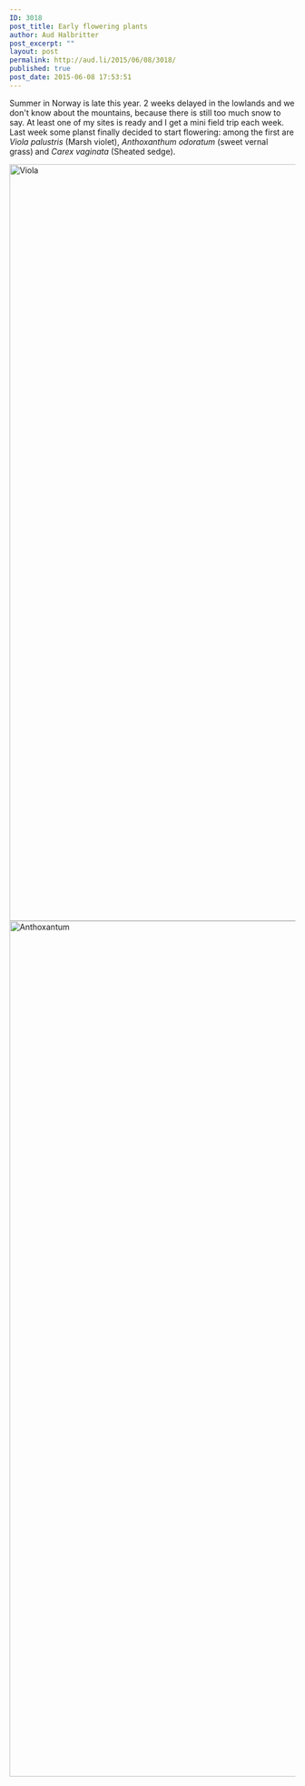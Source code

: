 ```yaml
---
ID: 3018
post_title: Early flowering plants
author: Aud Halbritter
post_excerpt: ""
layout: post
permalink: http://aud.li/2015/06/08/3018/
published: true
post_date: 2015-06-08 17:53:51
---
```

Summer in Norway is late this year. 2 weeks delayed in the lowlands and we don't know about the mountains, because there is still too much snow to say. At least one of my sites is ready and I get a mini field trip each week. Last week some planst finally decided to start flowering: among the first are <em>Viola palustris </em>(Marsh violet), <em>Anthoxanthum odoratum</em> (sweet vernal grass)<b> </b>and <em>Carex vaginata</em> (Sheated sedge).

<a href="http://aud.li/wp-content/uploads/2015/06/Viola.jpg"><img class="alignnone size-full wp-image-3019" src="http://aud.li/wp-content/uploads/2015/06/Viola.jpg" alt="Viola" width="2000" height="1330" /></a> <a href="http://aud.li/wp-content/uploads/2015/06/Anthoxantum.jpg"><img class="alignnone size-full wp-image-3020" src="http://aud.li/wp-content/uploads/2015/06/Anthoxantum.jpg" alt="Anthoxantum" width="1000" height="1504" /></a>